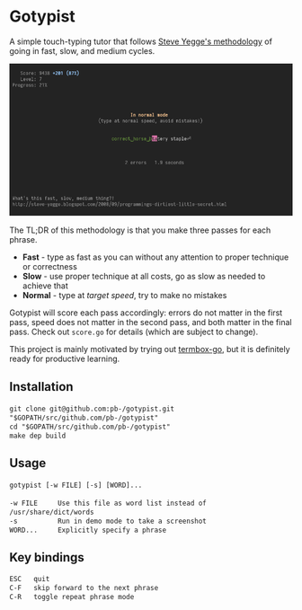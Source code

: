 # Gotypist

A simple touch-typing tutor that follows [Steve Yegge's methodology](http://steve-yegge.blogspot.com/2008/09/programmings-dirtiest-little-secret.html) of going in fast, slow, and medium cycles.

![Screenshot of a Gotypist session, normal mode](screenshot.png)

The TL;DR of this methodology is that you make three passes for each phrase.

 * **Fast** - type as fast as you can without any attention to proper technique or correctness
 * **Slow** - use proper technique at all costs, go as slow as needed to achieve that
 * **Normal** - type at *target speed*, try to make no mistakes

Gotypist will score each pass accordingly: errors do not matter in the first pass, speed does not matter in the second pass, and both matter in the final pass. Check out `score.go` for details (which are subject to change).

This project is mainly motivated by trying out [termbox-go](https://github.com/nsf/termbox-go), but it is definitely ready for productive learning.

## Installation

    git clone git@github.com:pb-/gotypist.git "$GOPATH/src/github.com/pb-/gotypist"
    cd "$GOPATH/src/github.com/pb-/gotypist"
    make dep build

## Usage

    gotypist [-w FILE] [-s] [WORD]...

    -w FILE     Use this file as word list instead of /usr/share/dict/words
    -s          Run in demo mode to take a screenshot
    WORD...     Explicitly specify a phrase

## Key bindings

    ESC   quit
    C-F   skip forward to the next phrase
    C-R   toggle repeat phrase mode
